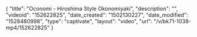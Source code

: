 {
    "title": "Oconomi - Hiroshima Style Okonomiyaki",
    "description": "",
    "videoid": "152622825",
    "date_created": "1502130227",
    "date_modified": "1528480998",
    "type": "captivate",
    "layout": "video",
    "url": "\/v\/bk71-1038-mp4\/152622825"
}